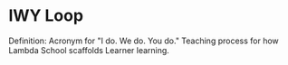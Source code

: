 # IWY Loop

Definition: Acronym for "I do. We do. You do." Teaching process for how Lambda School scaffolds Learner learning.

